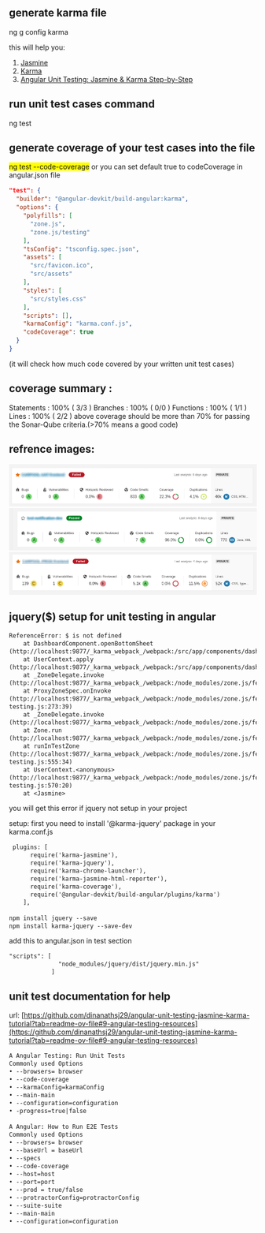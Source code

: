 ## generate karma file 

ng g config karma

this will help you:
1. [Jasmine](https://jasmine.github.io/)
2. [Karma](https://karma-runner.github.io/latest/index.html)
3. [Angular Unit Testing: Jasmine & Karma Step-by-Step](https://medium.com/swlh/angular-unit-testing-jasmine-karma-step-by-step-e3376d110ab4)

## run unit test cases command

ng test 

## generate coverage of your test cases into the file

<span style="background-color: yellow;">ng test --code-coverage</span>
or
you can set default true to codeCoverage in angular.json file
```json
"test": {
  "builder": "@angular-devkit/build-angular:karma",
  "options": {
    "polyfills": [
      "zone.js",
      "zone.js/testing"
    ],
    "tsConfig": "tsconfig.spec.json",
    "assets": [
      "src/favicon.ico",
      "src/assets"
    ],
    "styles": [
      "src/styles.css"
    ],
    "scripts": [],
    "karmaConfig": "karma.conf.js",
    "codeCoverage": true
  }
}
```
(it will check how much code covered by your written unit test cases)

## coverage summary :
Statements   : 100% ( 3/3 )
Branches     : 100% ( 0/0 )
Functions    : 100% ( 1/1 )
Lines        : 100% ( 2/2 )
above coverage should be more than 70% for passing the Sonar-Qube criteria.(>70% means a good code)

## refrence images:
![Alt text](src/assets/coverage%20less%20than%2070.png)
![Alt text](src/assets/coverage%20passed.png)
![Alt text](src/assets/zero%20covergae.png)

## jquery($) setup for unit testing in angular

```DashboardComponent > should set xyz and abc to true and add class to bottom sheet wrapper when sheet is "route"
ReferenceError: $ is not defined
    at DashboardComponent.openBottomSheet (http://localhost:9877/_karma_webpack_/webpack:/src/app/components/dashboard/dashboard.component.ts:23:7)
    at UserContext.apply (http://localhost:9877/_karma_webpack_/webpack:/src/app/components/dashboard/dashboard.component.spec.ts:27:15)
    at _ZoneDelegate.invoke (http://localhost:9877/_karma_webpack_/webpack:/node_modules/zone.js/fesm2015/zone.js:368:26)
    at ProxyZoneSpec.onInvoke (http://localhost:9877/_karma_webpack_/webpack:/node_modules/zone.js/fesm2015/zone-testing.js:273:39)
    at _ZoneDelegate.invoke (http://localhost:9877/_karma_webpack_/webpack:/node_modules/zone.js/fesm2015/zone.js:367:52)
    at Zone.run (http://localhost:9877/_karma_webpack_/webpack:/node_modules/zone.js/fesm2015/zone.js:130:43)
    at runInTestZone (http://localhost:9877/_karma_webpack_/webpack:/node_modules/zone.js/fesm2015/zone-testing.js:555:34)
    at UserContext.<anonymous> (http://localhost:9877/_karma_webpack_/webpack:/node_modules/zone.js/fesm2015/zone-testing.js:570:20)
    at <Jasmine>
```
you will get this error if jquery not setup in your project

setup:
first you need to install '@karma-jquery' package in your karma.conf.js

```
 plugins: [
      require('karma-jasmine'),
      require('karma-jquery'),
      require('karma-chrome-launcher'),
      require('karma-jasmine-html-reporter'),
      require('karma-coverage'),
      require('@angular-devkit/build-angular/plugins/karma')
    ],

npm install jquery --save
npm install karma-jquery --save-dev
```
add this to angular.json in test section
```
"scripts": [
              "node_modules/jquery/dist/jquery.min.js"
            ]
```

## unit test documentation for help
url: [https://github.com/dinanathsj29/angular-unit-testing-jasmine-karma-tutorial?tab=readme-ov-file#9-angular-testing-resources](https://github.com/dinanathsj29/angular-unit-testing-jasmine-karma-tutorial?tab=readme-ov-file#9-angular-testing-resources)

```
A Angular Testing: Run Unit Tests
Commonly used Options
• --browsers= browser
• --code-coverage
• --karmaConfig=karmaConfig
• --main-main
• --configuration=configuration
• -progress=true|false

A Angular: How to Run E2E Tests
Commonly used Options
• --browsers= browser
• --baseUrl = baseUrl
• --specs
• --code-coverage 
• --host=host 
• --port=port
• --prod = true/false
• --protractorConfig=protractorConfig
• --suite-suite
• --main-main
• --configuration=configuration
```

